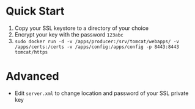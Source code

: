 # Quick Start

1. Copy your SSL keystore to a directory of your choice
2. Encrypt your key with the password `123abc`
4. `sudo docker run -d -v /apps/producer:/srv/tomcat/webapps/ -v /apps/certs:/certs -v /apps/config:/apps/config -p 8443:8443 tomcat/https`

# Advanced 

- Edit `server.xml` to change location and password of your SSL private key
